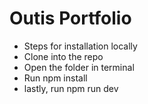 # Outis Portfolio
- Steps for installation locally
- Clone into the repo
- Open the folder in terminal
- Run npm <a>install</a>
- lastly, run npm run dev
